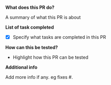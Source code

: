 **What does this PR do?**

A summary of what this PR is about

**List of task completed**

-   [x] Specify what tasks are completed in this PR

**How can this be tested?**

- Highlight how this PR can be tested

**Additional info**

Add more info if any. eg fixes #.